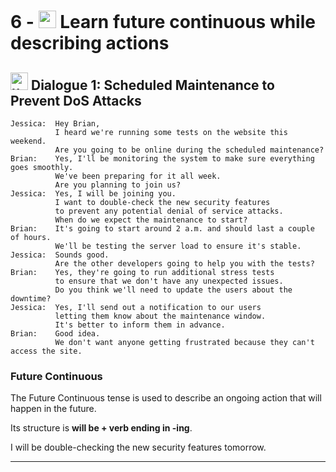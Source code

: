 # 6 - <img width="28" height="28" src="https://img.icons8.com/emoji/28/united-kingdom-emoji.png" alt="united-kingdom-emoji"/> Learn future continuous while describing actions

## <img width="28" height="28" src="https://img.icons8.com/emoji/28/united-kingdom-emoji.png" alt="united-kingdom-emoji"/> Dialogue 1: Scheduled Maintenance to Prevent DoS Attacks

```
Jessica:  Hey Brian,
          I heard we're running some tests on the website this weekend.
          Are you going to be online during the scheduled maintenance?
Brian:    Yes, I'll be monitoring the system to make sure everything goes smoothly.
          We've been preparing for it all week.
          Are you planning to join us?
Jessica:  Yes, I will be joining you.
          I want to double-check the new security features
          to prevent any potential denial of service attacks.
          When do we expect the maintenance to start?
Brian:    It's going to start around 2 a.m. and should last a couple of hours.
          We'll be testing the server load to ensure it's stable.
Jessica:  Sounds good.
          Are the other developers going to help you with the tests?
Brian:    Yes, they're going to run additional stress tests
          to ensure that we don't have any unexpected issues.
          Do you think we'll need to update the users about the downtime?
Jessica:  Yes, I'll send out a notification to our users
          letting them know about the maintenance window.
          It's better to inform them in advance.
Brian:    Good idea.
          We don't want anyone getting frustrated because they can't access the site.
```

### Future Continuous

The Future Continuous tense is used to describe an ongoing action that will happen in the future. 

Its structure is **will be + verb ending in -ing**.

I will be double-checking the new security features tomorrow.


---
